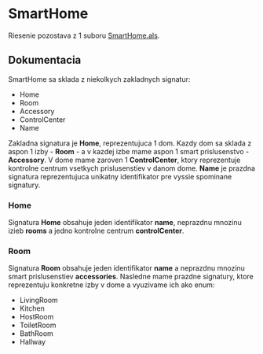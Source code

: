 # SmartHome

Riesenie pozostava z 1 suboru [SmartHome.als](SmartHome.als).

## Dokumentacia

SmartHome sa sklada z niekolkych zakladnych signatur:
- Home
- Room
- Accessory
- ControlCenter
- Name

Zakladna signatura je **Home**, reprezentujuca 1 dom. Kazdy dom sa sklada z aspon 1 izby - **Room** - a v kazdej izbe mame aspon 1 smart prislusenstvo - **Accessory**. V dome mame zaroven 1 **ControlCenter**, ktory reprezentuje kontrolne centrum vsetkych prislusenstiev v danom dome. **Name** je prazdna signatura reprezentujuca unikatny identifikator pre vyssie spominane signatury.

### Home
Signatura **Home** obsahuje jeden identifikator **name**, neprazdnu mnozinu izieb **rooms** a jedno kontrolne centrum **controlCenter**.

### Room
Signatura **Room** obsahuje jeden identifikator **name** a neprazdnu mnozinu smart prislusenstiev **accessories**. Nasledne mame prazdne signatury, ktore reprezentuju konkretne izby v dome a vyuzivame ich ako enum:
- LivingRoom
- Kitchen
- HostRoom
- ToiletRoom
- BathRoom
- Hallway


